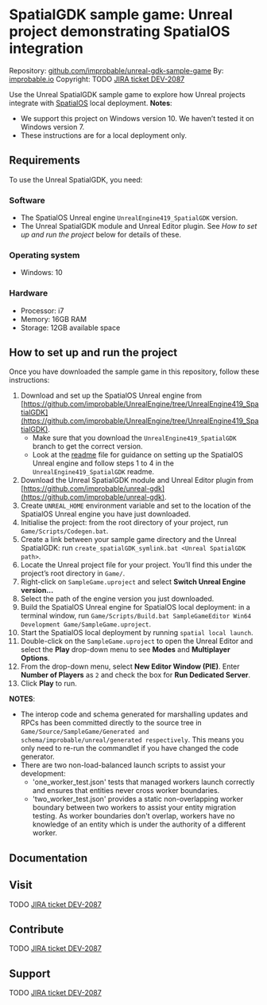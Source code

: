 # SpatialGDK sample game: Unreal project demonstrating SpatialOS integration
Repository: [github.com/improbable/unreal-gdk-sample-game](https://github.com/improbable/unreal-gdk-sample-game)
By: [improbable.io](https://improbable.io/)
Copyright: TODO [JIRA ticket DEV-2087](https://improbableio.atlassian.net/browse/DEV-2087)

Use the Unreal SpatialGDK sample game to explore how Unreal projects integrate with [SpatialOS](https://improbable.io/games) local deployment.
**Notes**:
* We support this project on Windows version 10. We haven’t tested it on Windows version 7.
* These instructions are for a local deployment only.

## Requirements
To use the Unreal SpatialGDK, you need:

### Software
* The SpatialOS Unreal engine `UnrealEngine419_SpatialGDK` version.
* The Unreal SpatialGDK module and Unreal Editor plugin.
See *How to set up and run the project* below for details of these.

### Operating system
* Windows: 10

### Hardware
* Processor: i7
* Memory: 16GB RAM
* Storage: 12GB available space

## How to set up and run the project
Once you have downloaded the sample game in this repository, follow these instructions:
1. Download and set up the SpatialOS Unreal engine from [https://github.com/improbable/UnrealEngine/tree/UnrealEngine419_SpatialGDK](https://github.com/improbable/UnrealEngine/tree/UnrealEngine419_SpatialGDK).
	* Make sure that you download the `UnrealEngine419_SpatialGDK` branch to get the correct version.
	* Look at the [readme](https://github.com/improbable/UnrealEngine/blob/UnrealEngine419_SpatialGDK/README.md) file for guidance on setting up the SpatialOS Unreal engine and follow steps 1 to 4 in the `UnrealEngine419_SpatialGDK` readme.
2. Download the Unreal SpatialGDK module and Unreal Editor plugin from [https://github.com/improbable/unreal-gdk](https://github.com/improbable/unreal-gdk).
3. Create `UNREAL_HOME` environment variable and set to the location of the SpatialOS Unreal engine you have just downloaded.
4. Initialise the project: from the root directory of your project, run `Game/Scripts/Codegen.bat`.
5. Create a link between your sample game directory and the Unreal SpatialGDK: run `create_spatialGDK_symlink.bat <Unreal SpatialGDK path>`.
6. Locate the Unreal project file for your project. You’ll find this under the project’s root directory in `Game/`.
7. Right-click on `SampleGame.uproject` and select **Switch Unreal Engine version...**
8.  Select the path of the engine version you just downloaded.
9.  Build the SpatialOS Unreal engine for SpatialOS local deployment: in a terminal window, run `Game/Scripts/Build.bat SampleGameEditor Win64 Development Game/SampleGame.uproject`.
10.  Start the SpatialOS local deployment by running `spatial local launch`.
11.  Double-click on the `SampleGame.uproject` to open the Unreal Editor and select the **Play** drop-down menu to see **Modes** and **Multiplayer Options**.
12.  From the drop-down menu, select **New Editor Window (PIE)**. Enter **Number of Players** as `2` and check the box for **Run Dedicated Server**.
13.	 Click **Play** to run.

**NOTES**:

* The interop code and schema generated for marshalling updates and RPCs has been committed directly to the source tree in `Game/Source/SampleGame/Generated and schema/improbable/unreal/generated respectively`. This means you only need to re-run the commandlet if you have changed the code generator.
* There are two non-load-balanced launch scripts to assist your development:
    * 'one_worker_test.json' tests that managed workers launch correctly and ensures that entities never cross worker boundaries.
    * 'two_worker_test.json' provides a static non-overlapping worker boundary between two workers to assist your entity migration testing. As worker boundaries don't overlap, workers have no knowledge of an entity which is under the authority of a different worker.


## Documentation

## Visit
TODO [JIRA ticket DEV-2087](https://improbableio.atlassian.net/browse/DEV-2087)

## Contribute
TODO [JIRA ticket DEV-2087](https://improbableio.atlassian.net/browse/DEV-2087)

## Support
TODO [JIRA ticket DEV-2087](https://improbableio.atlassian.net/browse/DEV-2087)

